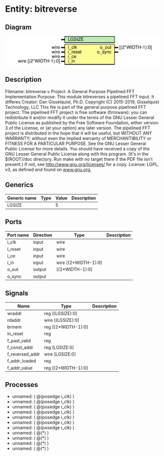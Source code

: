 # Entity: bitreverse

## Diagram

![Diagram](bitreverse.svg "Diagram")
## Description

Filename:	bitreverse.v
 Project:	A General Purpose Pipelined FFT Implementation
 Purpose:	This module bitreverses a pipelined FFT input.  It differes
 Creator:	Dan Gisselquist, Ph.D.
 Copyright (C) 2015-2019, Gisselquist Technology, LLC
 This file is part of the general purpose pipelined FFT project.
 The pipelined FFT project is free software (firmware): you can redistribute
 it and/or modify it under the terms of the GNU Lesser General Public License
 as published by the Free Software Foundation, either version 3 of the
 License, or (at your option) any later version.
 The pipelined FFT project is distributed in the hope that it will be useful,
 but WITHOUT ANY WARRANTY; without even the implied warranty of
 MERCHANTIBILITY or FITNESS FOR A PARTICULAR PURPOSE.  See the GNU Lesser
 General Public License for more details.
 You should have received a copy of the GNU Lesser General Public License
 along with this program.  (It's in the $(ROOT)/doc directory.  Run make
 with no target there if the PDF file isn't present.)  If not, see
 <http://www.gnu.org/licenses/> for a copy.
 License:	LGPL, v3, as defined and found on www.gnu.org,
 
## Generics

| Generic name | Type | Value | Description |
| ------------ | ---- | ----- | ----------- |
| LGSIZE       |      | 5     |             |
## Ports

| Port name | Direction | Type                 | Description |
| --------- | --------- | -------------------- | ----------- |
| i_clk     | input     | wire                 |             |
|  i_reset  | input     | wire                 |             |
|  i_ce     | input     | wire                 |             |
| i_in      | input     | wire	[(2*WIDTH-1):0] |             |
| o_out     | output    | [(2*WIDTH-1):0]      |             |
| o_sync    | output    |                      |             |
## Signals

| Name            | Type                | Description |
| --------------- | ------------------- | ----------- |
| wraddr          | reg	[(LGSIZE):0]    |             |
| rdaddr          | wire [(LGSIZE):0]   |             |
| brmem           | reg	[(2*WIDTH-1):0] |             |
| in_reset        | reg                 |             |
| f_past_valid    | reg                 |             |
| f_const_addr    | reg	[LGSIZE:0]      |             |
| f_reversed_addr | wire [LGSIZE:0]     |             |
| f_addr_loaded   | reg                 |             |
| f_addr_value    | reg	[(2*WIDTH-1):0] |             |
## Processes
- unnamed: ( @(posedge i_clk) )
- unnamed: ( @(posedge i_clk) )
- unnamed: ( @(posedge i_clk) )
- unnamed: ( @(posedge i_clk) )
- unnamed: ( @(posedge i_clk) )
- unnamed: ( @(posedge i_clk) )
- unnamed: ( @(posedge i_clk) )
- unnamed: ( @(*) )
- unnamed: ( @(*) )
- unnamed: ( @(*) )
- unnamed: ( @(*) )
